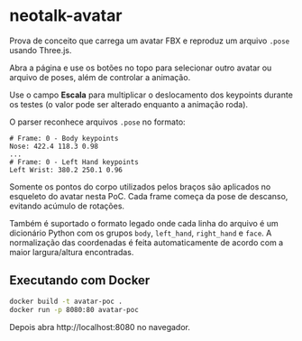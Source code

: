 # neotalk-avatar

Prova de conceito que carrega um avatar FBX e reproduz um arquivo `.pose` usando Three.js.

Abra a página e use os botões no topo para selecionar outro avatar ou arquivo de poses, além de controlar a animação.

Use o campo **Escala** para multiplicar o deslocamento dos keypoints
durante os testes (o valor pode ser alterado enquanto a animação roda).

O parser reconhece arquivos `.pose` no formato:

```
# Frame: 0 - Body keypoints
Nose: 422.4 118.3 0.98
...
# Frame: 0 - Left Hand keypoints
Left Wrist: 380.2 250.1 0.96
```

Somente os pontos do corpo utilizados pelos braços são aplicados no esqueleto do avatar nesta PoC. Cada frame começa da pose de descanso, evitando acúmulo de rotações.

Também é suportado o formato legado onde cada linha do arquivo é um dicionário Python com os grupos `body`, `left_hand`, `right_hand` e `face`. A normalização das coordenadas é feita automaticamente de acordo com a maior largura/altura encontradas.

## Executando com Docker

```bash
docker build -t avatar-poc .
docker run -p 8080:80 avatar-poc
```

Depois abra http://localhost:8080 no navegador.
